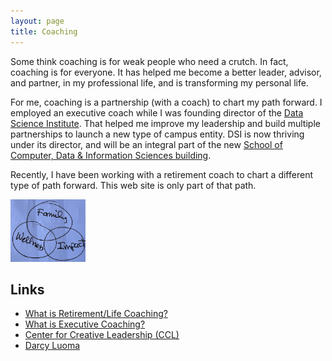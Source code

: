 ```yaml
---
layout: page
title: Coaching
---
```


Some think coaching is for weak people who need a crutch.
In fact, coaching is for everyone.
It has helped me become a better leader, advisor, and partner,
in my professional life, and is transforming my personal life.

For me, coaching is a partnership (with a coach) to chart my path forward.
I employed an executive coach while I was founding director of the
[Data Science Institute](https://datascience.wisc.edu/institute).
That helped me improve my leadership and build multiple partnerships to launch
a new type of campus entity. DSI is now thriving under its director,
and will be an integral part of the new
[School of Computer, Data & Information Sciences building](https://cdis.wisc.edu/building/).

Recently, I have been working with a retirement coach to chart a different
type of path forward.
This web site is only part of that path.

<img src="../images/cotter.jpg" height="100" />

## Links

- [What is Retirement/Life Coaching?](https://www.newretirement.com/retirement/retirement-coach-can-help-you-have-a-better-retirement/)
- [What is Executive Coaching?](https://www.ccl.org/leadership-solutions/leadership-coaching/executive-coaching/)
- [Center for Creative Leadership (CCL)](https://www.ccl.org/)
- [Darcy Luoma](https://darcyluoma.com/)

<!--
## Resources

* [Coaching Google Drive](https://drive.google.com/drive/u/1/folders/1oqr4yjlb399vETmvSTRZpULaOfypR4hO) (restricted)
* [Coaching Box Drive](https://uwmadison.app.box.com/folder/89487800356) (restricted)
-->
